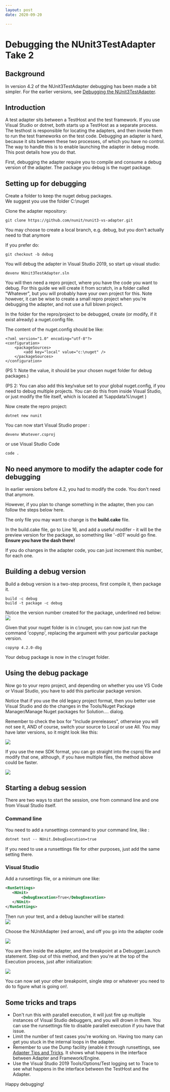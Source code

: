 ```yaml
---
layout: post
date: 2020-09-20

---
```

# Debugging the NUnit3TestAdapter Take 2

## Background

In version 4.2 of the NUnit3TestAdapter debugging has been made a bit simpler.  For the earlier versions, see [Debugging the NUnit3TestAdapter](http://hermit.no/debugging-the-nunit3testadapter/).

## Introduction

A test adapter sits between a TestHost and the test framework.  If you use Visual Studio or dotnet, both starts up a TestHost as a separate process.  The testhost is responsible for locating the adapters, and then invoke them to run the test frameworks on the test code.  Debugging an adapter is hard, because it sits between these two processes, of which you have no control.  The way to handle this is to enable launching the adapter in debug mode.  This post details how you do that.

<!--more-->

First, debugging the adapter require you to compile and consume a debug version of the adapter.  The package you debug is the nuget package.


## Setting up for debugging

Create a folder to keep the nuget debug packages.  
We suggest you use the folder C:\nuget

Clone the adapter repository:
```
git clone https://github.com/nunit/nunit3-vs-adapter.git
```

You may choose to create a local branch,  e.g. debug, but you don't actually need to that anymore

If you prefer do:

```
git checkout -b debug
```

You will debug the adapter in Visual Studio 2019, so start up visual studio:

```
devenv NUnit3TestAdapter.sln
```

You will then need a repro project, where you have the code you want to debug.  For this guide we will create it from scratch, in a folder called "Whatever", but you will probably have your own project for this.  Note however, it can be wise to create a small repro project when you're debugging the adapter, and not use a full blown project.

In the folder for the repro/project to be debugged, create (or modify, if it exist already) a nuget.config file.

The content of the nuget.config should be like:
```
<?xml version="1.0" encoding="utf-8"?>
<configuration>    
    <packageSources>    
        <add key="local" value="c:\nuget" />
    </packageSources>
</configuration>
```
(PS 1: Note the value, it should be your chosen nuget folder for debug packages.)

(PS 2: You can also add this key/value set to your global nuget.config, if you need to debug multiple projects. You can do this from inside Visual Studio, or just modify the file itself, which is located at %appdata%\nuget )

Now create the repro project:
```
dotnet new nunit
```

You can now start Visual Studio proper :
```
devenv Whatever.csproj
```
or use Visual Studio Code

```
code .
```

## No need anymore to modify the adapter code for debugging

In earlier versions before 4.2, you had to modify the code.  You don't need that anymore.

However, if you plan to change something in the adapter, then you can follow the steps below here. 

The only file you may want to change is the **build.cake** file.

In the build.cake file, go to Line 16, and add a useful modifer - it will be the preview version for the package, so something like '-d01' would go fine.  
**Ensure you have the dash there!**

If you do changes in the adapter code, you can just increment this number, for each one.

## Building a debug version

Build a debug version is a two-step process, first compile it, then package it.

```
build -c debug
build -t package -c debug
```
Notice the version number created for the package, underlined red below:
![](https://github.com/OsirisTerje/osiristerje.github.io/blob/master/images/packageAdapter.jpg)

Given that your nuget folder is in c:\nuget, you can now just run the command 'copynp', replacing the argument with your particular package version.

```
copynp 4.2.0-dbg
```

Your debug package is now in the c:\nuget folder.

## Using the debug package

Now go to your repro project, and depending on whether you use VS Code or Visual Studio, you have to add this particular package version.  

Notice that if you use the old legacy project format, then you better use Visual Studio and do the changes in the Tools/Nuget Package Manager/Manage Nuget packages for Solution.... dialog.

Remember to check the box for "Include prereleases", otherwise you will not see it, AND of course, switch your source to Local or use All.  You may have later versions, so it might look like this:

![](https://github.com/OsirisTerje/osiristerje.github.io/blob/master/images/UpdatePackage.jpg)

If you use the new SDK format, you can go straight into the csproj file and modify that one, although, if you have multiple files, the method above could be faster.

![](https://github.com/OsirisTerje/osiristerje.github.io/blob/master/images/csproj.jpg)

## Starting a debug session

There are two ways to start the session, one from command line and one from Visual Studio itself.

### Command line

You need to add a runsettings command to your command line, like :
```cmd
dotnet test -- NUnit.DebugExecution=true
```

If you need to use a runsettings file for other purposes, just add the same setting there.

### Visual Studio

Add a runsettings file, or a minimum one like:
```xml
<RunSettings>
   <NUnit>
       <DebugExecution>True</DebugExecution>
   </NUnit>
</RunSettings>
```

Then run your test, and a debug launcher will be started:  
![](https://github.com/OsirisTerje/osiristerje.github.io/blob/master/images/debuglaunch.jpg)

Choose the NUnitAdapter (red arrow), and off you go into the adapter code

![](https://github.com/OsirisTerje/osiristerje.github.io/blob/master/images/debugpoint.png)

You are then inside the adapter, and the breakpoint at a Debugger.Launch  statement. Step out of this method, and then you're at the top of the Execution process, just after initialization:

![](https://github.com/OsirisTerje/osiristerje.github.io/blob/master/images/Executionstart.png)

You can now set your other breakpoint, single step or whatever you need to do to figure what is going on!.

## Some tricks and traps

* Don't run this with parallell execution, it will just fire up multiple instances of Visual Studio debuggers, and you will drown in them.  You can use the runsettings file to disable parallell execution if you have that issue.
* Limit the number of test cases you're working on. Having too many can get you stuck in the internal loops in the adapter. 
* Remember to use the Dump facility (enable it through runsettings, see [Adapter Tips and Tricks](https://github.com/nunit/docs/wiki/Tips-And-Tricks). It shows what happens in the interface between Adapter and Framework/Engine.
* Use the Visual Studio 2019  Tools/Options/Test logging set to Trace to see what happens in the interface between the TestHost and the Adapter.


Happy debugging!
